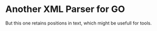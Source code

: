 # Another XML Parser for GO

But this one retains positions in text, which might be usefull for tools.
